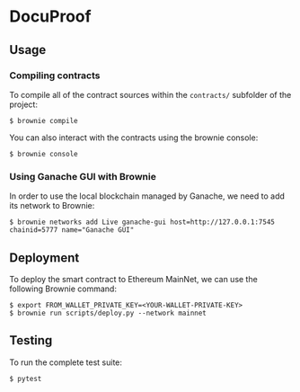 # DocuProof

## Usage

### Compiling contracts

To compile all of the contract sources within the `contracts/` subfolder of the project:
```
$ brownie compile
```

You can also interact with the contracts using the brownie console:
```
$ brownie console
```

### Using Ganache GUI with Brownie

In order to use the local blockchain managed by Ganache, we need to add its network to Brownie:
```
$ brownie networks add Live ganache-gui host=http://127.0.0.1:7545 chainid=5777 name="Ganache GUI"
```

## Deployment

To deploy the smart contract to Ethereum MainNet, we can use the following Brownie command:
```
$ export FROM_WALLET_PRIVATE_KEY=<YOUR-WALLET-PRIVATE-KEY>
$ brownie run scripts/deploy.py --network mainnet
```

## Testing

To run the complete test suite:
```
$ pytest
```
